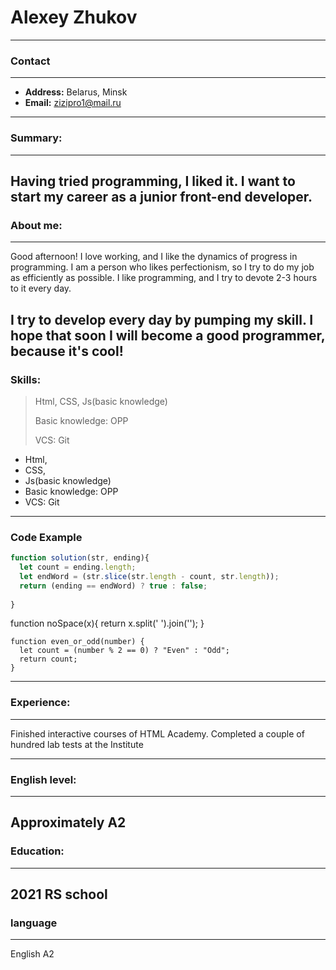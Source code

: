 # Alexey Zhukov
---
### Contact
---
* **Address:** Belarus, Minsk
* **Email:** zizipro1@mail.ru
---
### Summary:
---
Having tried programming, I liked it. I want to start my career as a junior front-end developer.
---
### About me:
---
Good afternoon! I love working, and I like the dynamics of progress in programming. I am a person who likes perfectionism, so I try to do my job as efficiently as possible. I like programming, and I try to devote 2-3 hours to it every day.

I try to develop every day by pumping my skill. I hope that soon I will become a good programmer, because it's cool!
---
### Skills:
> Html, CSS, Js(basic knowledge)
>
> Basic knowledge: OPP
>
> VCS: Git
- Html, 
- CSS, 
- Js(basic knowledge)
- Basic knowledge: OPP
- VCS: Git
---
### Code Example
```js
function solution(str, ending){
  let count = ending.length;  
  let endWord = (str.slice(str.length - count, str.length));
  return (ending == endWord) ? true : false;
  
}
```
function noSpace(x){
  return x.split(' ').join('');
}
```
function even_or_odd(number) {
  let count = (number % 2 == 0) ? "Even" : "Odd";
  return count;
}
```
---
### Experience:
---
Finished interactive courses of HTML Academy. Completed a couple of hundred lab tests at the Institute

---
### English level:
---
Approximately A2
---
### Education:
---

2021	RS school 
---
### language
---
English A2